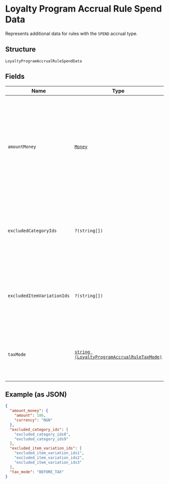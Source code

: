 
# Loyalty Program Accrual Rule Spend Data

Represents additional data for rules with the `SPEND` accrual type.

## Structure

`LoyaltyProgramAccrualRuleSpendData`

## Fields

| Name | Type | Tags | Description | Getter | Setter |
|  --- | --- | --- | --- | --- | --- |
| `amountMoney` | [`Money`](/doc/models/money.md) | Required | Represents an amount of money. `Money` fields can be signed or unsigned.<br>Fields that do not explicitly define whether they are signed or unsigned are<br>considered unsigned and can only hold positive amounts. For signed fields, the<br>sign of the value indicates the purpose of the money transfer. See<br>[Working with Monetary Amounts](https://developer.squareup.com/docs/build-basics/working-with-monetary-amounts)<br>for more information. | getAmountMoney(): Money | setAmountMoney(Money amountMoney): void |
| `excludedCategoryIds` | `?(string[])` | Optional | The IDs of any `CATEGORY` catalog objects that are excluded from points accrual.<br><br>You can use the [BatchRetrieveCatalogObjects](/doc/apis/catalog.md#batch-retrieve-catalog-objects)<br>endpoint to retrieve information about the excluded categories. | getExcludedCategoryIds(): ?array | setExcludedCategoryIds(?array excludedCategoryIds): void |
| `excludedItemVariationIds` | `?(string[])` | Optional | The IDs of any `ITEM_VARIATION` catalog objects that are excluded from points accrual.<br><br>You can use the [BatchRetrieveCatalogObjects](/doc/apis/catalog.md#batch-retrieve-catalog-objects)<br>endpoint to retrieve information about the excluded item variations. | getExcludedItemVariationIds(): ?array | setExcludedItemVariationIds(?array excludedItemVariationIds): void |
| `taxMode` | [`string (LoyaltyProgramAccrualRuleTaxMode)`](/doc/models/loyalty-program-accrual-rule-tax-mode.md) | Required | Indicates how taxes should be treated when calculating the purchase amount used for loyalty points accrual.<br>This setting applies only to `SPEND` accrual rules or `VISIT` accrual rules that have a minimum spend requirement. | getTaxMode(): string | setTaxMode(string taxMode): void |

## Example (as JSON)

```json
{
  "amount_money": {
    "amount": 186,
    "currency": "NGN"
  },
  "excluded_category_ids": [
    "excluded_category_ids8",
    "excluded_category_ids9"
  ],
  "excluded_item_variation_ids": [
    "excluded_item_variation_ids1",
    "excluded_item_variation_ids2",
    "excluded_item_variation_ids3"
  ],
  "tax_mode": "BEFORE_TAX"
}
```

